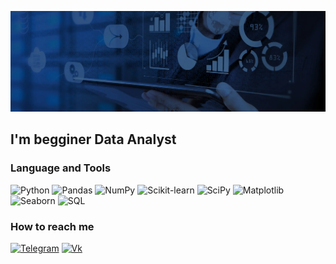 ![Header](https://github.com/tarasov001/tarasov001/blob/main/Assets/IT_Data_header-1617284178581.jpg)

## I'm begginer Data Analyst

### Language and Tools
![Python](https://img.shields.io/badge/Python-grey?style=for-the-badge&logo=Python)
![Pandas](https://img.shields.io/badge/Pandas-grey?style=for-the-badge&logo=Pandas)
![NumPy](https://img.shields.io/badge/NumPy-grey?style=for-the-badge&logo=NumPy)
![Scikit-learn](https://img.shields.io/badge/scikit_learn-grey?style=for-the-badge&logo=scikit-learn)
![SciPy](https://img.shields.io/badge/scipy-grey?style=for-the-badge&logo=scipy)
![Matplotlib](https://img.shields.io/badge/matplotlib-grey?style=for-the-badge&logo=matplotlib)
![Seaborn](https://img.shields.io/badge/seaborn-grey?style=for-the-badge&logo=seaborn)
![SQL](https://img.shields.io/badge/SQL-grey?style=for-the-badge&logo=mysql)

### How to reach me
[![Telegram](https://img.shields.io/badge/telegram-grey?style=for-the-badge&logo=telegram)](https://vk.com/id90818399)
[![Vk](https://img.shields.io/badge/vk-grey?style=for-the-badge&logo=vk)](https://vk.com/id90818399)

<!--

Here are some ideas to get you started:

- 🔭 I’m currently working on ...
- 🌱 I’m currently learning ...
- 👯 I’m looking to collaborate on ...
- 🤔 I’m looking for help with ...
- 💬 Ask me about ...
- 📫 How to reach me: ...
- 😄 Pronouns: ...

-->